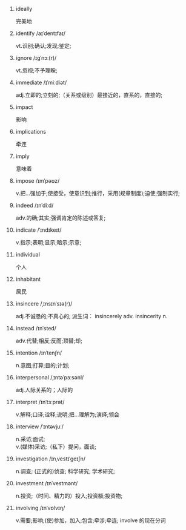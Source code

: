 1. ideally

   完美地

2. identify /aɪˈdentɪfaɪ/

   vt.识别;确认;发现;鉴定;

3. ignore /ɪɡˈnɔː(r)/

   vt.忽视;不予理睬;

4. immediate /ɪˈmiːdiət/

   adj.立即的;立刻的;（关系或级别）最接近的，直系的，直接的;

5. impact

   影响

6. implications

   牵连

7. imply

   意味着

8. impose /ɪmˈpəʊz/

   v.把…强加于;使接受，使意识到;推行，采用(规章制度);迫使;强制实行;

9. indeed /ɪnˈdiːd/

   adv.的确;其实;强调肯定的陈述或答复;

10. indicate /ˈɪndɪkeɪt/

    v.指示;表明;显示;暗示;示意;

11. individual

    个人

12. inhabitant

    居民

13. insincere /ˌɪnsɪnˈsɪə(r)/

    adj.不诚恳的;不真心的; 派生词： insincerely adv. insincerity n.

14. instead /ɪnˈsted/

    adv.代替;相反;反而;顶替;却;

15. intention /ɪnˈtenʃn/

    n.意图;打算;目的;计划;

16. interpersonal /ˌɪntəˈpɜːsənl/

    adj.人际关系的；人际的

17. interpret /ɪnˈtɜːprət/

    v.解释;口译;诠释;说明;把…理解为;演绎;领会

18. interview /ˈɪntəvjuː/

    n.采访;面试;  
    v.(媒体)采访;（私下）提问，面谈;

19. investigation /ɪnˌvestɪˈɡeɪʃn/

    n.调查; (正式的)侦查; 科学研究; 学术研究;

20. investment /ɪnˈvestmənt/

    n.投资;（时间、精力的）投入;投资额;投资物;

21. involving /ɪnˈvɒlvɪŋ/

    v.需要;影响;(使)参加，加入;包含;牵涉;牵连; involve 的现在分词
